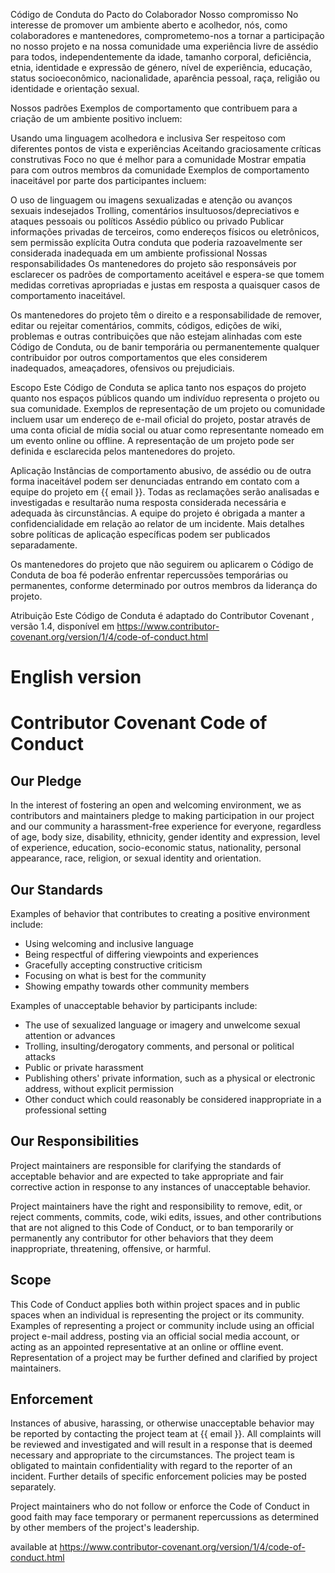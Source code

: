 Código de Conduta do Pacto do Colaborador
Nosso compromisso
No interesse de promover um ambiente aberto e acolhedor, nós, como colaboradores e mantenedores, comprometemo-nos a tornar a participação no nosso projeto e na nossa comunidade uma experiência livre de assédio para todos, independentemente da idade, tamanho corporal, deficiência, etnia, identidade e expressão de género, nível de experiência, educação, status socioeconômico, nacionalidade, aparência pessoal, raça, religião ou identidade e orientação sexual.

Nossos padrões
Exemplos de comportamento que contribuem para a criação de um ambiente positivo incluem:

Usando uma linguagem acolhedora e inclusiva
Ser respeitoso com diferentes pontos de vista e experiências
Aceitando graciosamente críticas construtivas
Foco no que é melhor para a comunidade
Mostrar empatia para com outros membros da comunidade
Exemplos de comportamento inaceitável por parte dos participantes incluem:

O uso de linguagem ou imagens sexualizadas e atenção ou avanços sexuais indesejados
Trolling, comentários insultuosos/depreciativos e ataques pessoais ou políticos
Assédio público ou privado
Publicar informações privadas de terceiros, como endereços físicos ou eletrônicos, sem permissão explícita
Outra conduta que poderia razoavelmente ser considerada inadequada em um ambiente profissional
Nossas responsabilidades
Os mantenedores do projeto são responsáveis ​​por esclarecer os padrões de comportamento aceitável e espera-se que tomem medidas corretivas apropriadas e justas em resposta a quaisquer casos de comportamento inaceitável.

Os mantenedores do projeto têm o direito e a responsabilidade de remover, editar ou rejeitar comentários, commits, códigos, edições de wiki, problemas e outras contribuições que não estejam alinhadas com este Código de Conduta, ou de banir temporária ou permanentemente qualquer contribuidor por outros comportamentos que eles considerem inadequados, ameaçadores, ofensivos ou prejudiciais.

Escopo
Este Código de Conduta se aplica tanto nos espaços do projeto quanto nos espaços públicos quando um indivíduo representa o projeto ou sua comunidade. Exemplos de representação de um projeto ou comunidade incluem usar um endereço de e-mail oficial do projeto, postar através de uma conta oficial de mídia social ou atuar como representante nomeado em um evento online ou offline. A representação de um projeto pode ser definida e esclarecida pelos mantenedores do projeto.

Aplicação
Instâncias de comportamento abusivo, de assédio ou de outra forma inaceitável podem ser denunciadas entrando em contato com a equipe do projeto em {{ email }}. Todas as reclamações serão analisadas e investigadas e resultarão numa resposta considerada necessária e adequada às circunstâncias. A equipe do projeto é obrigada a manter a confidencialidade em relação ao relator de um incidente. Mais detalhes sobre políticas de aplicação específicas podem ser publicados separadamente.

Os mantenedores do projeto que não seguirem ou aplicarem o Código de Conduta de boa fé poderão enfrentar repercussões temporárias ou permanentes, conforme determinado por outros membros da liderança do projeto.

Atribuição
Este Código de Conduta é adaptado do Contributor Covenant , versão 1.4, disponível em https://www.contributor-covenant.org/version/1/4/code-of-conduct.html


# English version


# Contributor Covenant Code of Conduct

## Our Pledge

In the interest of fostering an open and welcoming environment, we as
contributors and maintainers pledge to making participation in our project and
our community a harassment-free experience for everyone, regardless of age, body
size, disability, ethnicity, gender identity and expression, level of experience,
education, socio-economic status, nationality, personal appearance, race,
religion, or sexual identity and orientation.

## Our Standards

Examples of behavior that contributes to creating a positive environment
include:

* Using welcoming and inclusive language
* Being respectful of differing viewpoints and experiences
* Gracefully accepting constructive criticism
* Focusing on what is best for the community
* Showing empathy towards other community members

Examples of unacceptable behavior by participants include:

* The use of sexualized language or imagery and unwelcome sexual attention or
  advances
* Trolling, insulting/derogatory comments, and personal or political attacks
* Public or private harassment
* Publishing others' private information, such as a physical or electronic
  address, without explicit permission
* Other conduct which could reasonably be considered inappropriate in a
  professional setting

## Our Responsibilities

Project maintainers are responsible for clarifying the standards of acceptable
behavior and are expected to take appropriate and fair corrective action in
response to any instances of unacceptable behavior.

Project maintainers have the right and responsibility to remove, edit, or
reject comments, commits, code, wiki edits, issues, and other contributions
that are not aligned to this Code of Conduct, or to ban temporarily or
permanently any contributor for other behaviors that they deem inappropriate,
threatening, offensive, or harmful.

## Scope

This Code of Conduct applies both within project spaces and in public spaces
when an individual is representing the project or its community. Examples of
representing a project or community include using an official project e-mail
address, posting via an official social media account, or acting as an appointed
representative at an online or offline event. Representation of a project may be
further defined and clarified by project maintainers.

## Enforcement

Instances of abusive, harassing, or otherwise unacceptable behavior may be
reported by contacting the project team at {{ email }}. All
complaints will be reviewed and investigated and will result in a response that
is deemed necessary and appropriate to the circumstances. The project team is
obligated to maintain confidentiality with regard to the reporter of an incident.
Further details of specific enforcement policies may be posted separately.

Project maintainers who do not follow or enforce the Code of Conduct in good
faith may face temporary or permanent repercussions as determined by other
members of the project's leadership.


available at https://www.contributor-covenant.org/version/1/4/code-of-conduct.html